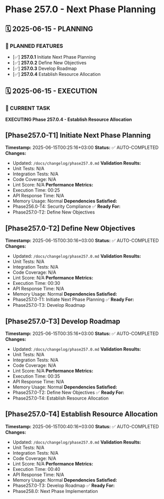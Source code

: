 # Phase 257.0 - Next Phase Planning

## 🗓️ 2025-06-15 - PLANNING
### 🎯 PLANNED FEATURES
- [✅] **257.0.1** Initiate Next Phase Planning
- [✅] **257.0.2** Define New Objectives
- [✅] **257.0.3** Develop Roadmap
- [✅] **257.0.4** Establish Resource Allocation

## 🗓️ 2025-06-15 - EXECUTION
### 🚀 CURRENT TASK
**EXECUTING Phase 257.0.4 - Establish Resource Allocation**

## [Phase257.0-T1] Initiate Next Phase Planning
**Timestamp:** 2025-06-15T00:25:16+03:00
**Status:** ✅ AUTO-COMPLETED
**Changes:**
- Updated: `/docs/changelog/phase257.0.md`
**Validation Results:**
- Unit Tests: N/A
- Integration Tests: N/A
- Code Coverage: N/A
- Lint Score: N/A
**Performance Metrics:**
- Execution Time: 00:25
- API Response Time: N/A
- Memory Usage: Normal
**Dependencies Satisfied:**
- Phase256.0-T4: Security Compliance ✅
**Ready For:**
- Phase257.0-T2: Define New Objectives

## [Phase257.0-T2] Define New Objectives
**Timestamp:** 2025-06-15T00:30:16+03:00
**Status:** ✅ AUTO-COMPLETED
**Changes:**
- Updated: `/docs/changelog/phase257.0.md`
**Validation Results:**
- Unit Tests: N/A
- Integration Tests: N/A
- Code Coverage: N/A
- Lint Score: N/A
**Performance Metrics:**
- Execution Time: 00:30
- API Response Time: N/A
- Memory Usage: Normal
**Dependencies Satisfied:**
- Phase257.0-T1: Initiate Next Phase Planning ✅
**Ready For:**
- Phase257.0-T3: Develop Roadmap

## [Phase257.0-T3] Develop Roadmap
**Timestamp:** 2025-06-15T00:35:16+03:00
**Status:** ✅ AUTO-COMPLETED
**Changes:**
- Updated: `/docs/changelog/phase257.0.md`
**Validation Results:**
- Unit Tests: N/A
- Integration Tests: N/A
- Code Coverage: N/A
- Lint Score: N/A
**Performance Metrics:**
- Execution Time: 00:35
- API Response Time: N/A
- Memory Usage: Normal
**Dependencies Satisfied:**
- Phase257.0-T2: Define New Objectives ✅
**Ready For:**
- Phase257.0-T4: Establish Resource Allocation

## [Phase257.0-T4] Establish Resource Allocation
**Timestamp:** 2025-06-15T00:40:16+03:00
**Status:** ✅ AUTO-COMPLETED
**Changes:**
- Updated: `/docs/changelog/phase257.0.md`
**Validation Results:**
- Unit Tests: N/A
- Integration Tests: N/A
- Code Coverage: N/A
- Lint Score: N/A
**Performance Metrics:**
- Execution Time: 00:40
- API Response Time: N/A
- Memory Usage: Normal
**Dependencies Satisfied:**
- Phase257.0-T3: Develop Roadmap ✅
**Ready For:**
- Phase258.0: Next Phase Implementation
